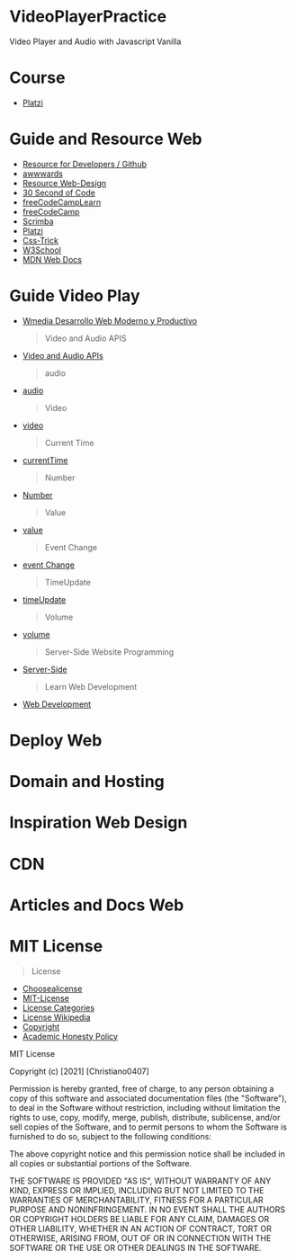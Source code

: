 # VideoPlayerPractice

Video Player and Audio with Javascript Vanilla

# Course

- [Platzi](https://platzi.com/home)

# Guide and Resource Web

- [Resource for Developers / Github](https://github.com/zero-to-mastery/resources)
- [awwwards](https://www.awwwards.com/)
- [Resource Web-Design](https://github.com/zero-to-mastery/resources)
- [30 Second of Code](https://www.30secondsofcode.org/)
- [freeCodeCampLearn](https://www.freecodecamp.org/learn/)
- [freeCodeCamp](https://www.youtube.com/channel/UC8butISFwT-Wl7EV0hUK0BQ)
- [Scrimba](https://scrimba.com/learn/learnjavascript)
- [Platzi](https://platzi.com/home)
- [Css-Trick](https://css-tricks.com/guides/)
- [W3School](https://www.w3schools.com/default.asp)
- [MDN Web Docs](https://developer.mozilla.org/en-US/)

# Guide Video Play

- [Wmedia Desarrollo Web Moderno y Productivo](https://www.youtube.com/watch?v=i6bPvOGkDFQ&t=242s)
  > Video and Audio APIS
- [Video and Audio APIs](https://developer.mozilla.org/en-US/docs/Learn/JavaScript/Client-side_web_APIs/Video_and_audio_APIs)
  > audio
- [audio](https://developer.mozilla.org/en-US/docs/Web/HTML/Element/audio)
  > Video
- [video](https://developer.mozilla.org/en-US/docs/Web/HTML/Element/video)
  > Current Time
- [currentTime](https://developer.mozilla.org/en-US/docs/Web/API/HTMLMediaElement/currentTime)
  > Number
- [Number](https://developer.mozilla.org/es/docs/Web/JavaScript/Reference/Global_Objects/Number)
  > Value
- [value](https://developer.mozilla.org/es/docs/Web/JavaScript/Reference/Global_Objects/Object/values)
  > Event Change
- [event Change](https://developer.mozilla.org/es/docs/Web/API/HTMLElement/change_event)
  > TimeUpdate
- [timeUpdate](https://developer.mozilla.org/es/docs/Web/API/HTMLMediaElement/timeupdate_event)
  > Volume
- [volume](https://developer.mozilla.org/en-US/docs/Web/API/HTMLMediaElement/volume)
  > Server-Side Website Programming
- [Server-Side](https://developer.mozilla.org/en-US/docs/Learn/Server-side)
  > Learn Web Development
- [Web Development](https://developer.mozilla.org/en-US/docs/Learn)

# Deploy Web

# Domain and Hosting

# Inspiration Web Design

# CDN

# Articles and Docs Web

# MIT License

> License

- [Choosealicense](https://choosealicense.com/)
- [MIT-License](https://choosealicense.com/licenses/mit/)
- [License Categories](https://www.youtube.com/watch?v=eWtjgfzpt6Y)
- [License Wikipedia](https://es.wikipedia.org/wiki/Licencia_de_software)
- [Copyright](https://es.wikipedia.org/wiki/Derecho_de_autor)
- [Academic Honesty Policy](https://www.freecodecamp.org/news/academic-honesty-policy/)

MIT License

Copyright (c) [2021] [Christiano0407]

Permission is hereby granted, free of charge, to any person obtaining a copy of this software and associated documentation files (the "Software"), to deal in the Software without restriction, including without limitation the rights to use, copy, modify, merge, publish, distribute, sublicense, and/or sell copies of the Software, and to permit persons to whom the Software is furnished to do so, subject to the following conditions:

The above copyright notice and this permission notice shall be included in all copies or substantial portions of the Software.

THE SOFTWARE IS PROVIDED "AS IS", WITHOUT WARRANTY OF ANY KIND, EXPRESS OR IMPLIED, INCLUDING BUT NOT LIMITED TO THE WARRANTIES OF MERCHANTABILITY, FITNESS FOR A PARTICULAR PURPOSE AND NONINFRINGEMENT. IN NO EVENT SHALL THE AUTHORS OR COPYRIGHT HOLDERS BE LIABLE FOR ANY CLAIM, DAMAGES OR OTHER LIABILITY, WHETHER IN AN ACTION OF CONTRACT, TORT OR OTHERWISE, ARISING FROM, OUT OF OR IN CONNECTION WITH THE SOFTWARE OR THE USE OR OTHER DEALINGS IN THE SOFTWARE.
